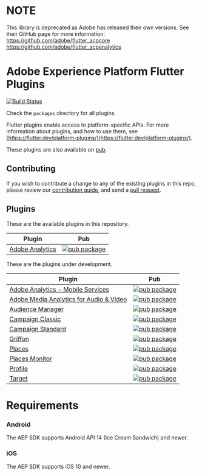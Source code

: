 # NOTE

This library is deprecated as Adobe has released their own versions.
See their GitHub page for more information:
https://github.com/adobe/flutter_acpcore  
https://github.com/adobe/flutter_acpanalytics

# Adobe Experience Platform Flutter Plugins

[![Build Status](https://api.cirrus-ci.com/github/vrtdev/flutter_adobe_experience_platform.svg)](https://cirrus-ci.com/github/vrtdev/flutter_adobe_experience_platform/master)

Check the `packages` directory for all plugins.

Flutter plugins enable access to platform-specific APIs. For more information
about plugins, and how to use them, see
[https://flutter.dev/platform-plugins/](https://flutter.dev/platform-plugins/).

These plugins are also available on
[pub](https://pub.dev/flutter/packages).

## Contributing

If you wish to contribute a change to any of the existing plugins in this repo,
please review our [contribution guide](https://github.com/vrtdev/flutter_adobe_experience_platform/master/CONTRIBUTING.md),
and send a [pull request](https://github.com/vrtdev/flutter_adobe_experience_platform/pulls).

## Plugins
These are the available plugins in this repository.

| Plugin | Pub |
|--------|-----|
| [Adobe Analytics](./packages/adobe_analytics) | [![pub package](https://img.shields.io/pub/v/adobe_analytics.svg)](https://pub.dev/packages/adobe_analytics) |

These are the plugins under development.

| Plugin | Pub |
|--------|-----|
| [Adobe Analytics - Mobile Services](./packages/analytics-mobile-services) | [![pub package](https://img.shields.io/pub/v/analytics-mobile-services.svg)](https://pub.dev/packages/adobe_experience_platform_analytics-mobile-services) |
| [Adobe Media Analytics for Audio & Video](./packages/media-analytics) | [![pub package](https://img.shields.io/pub/v/media-analytics.svg)](https://pub.dev/packages/adobe_experience_platform_media_analytics) |
| [Audience Manager](./packages/audience-manager) | [![pub package](https://img.shields.io/pub/v/audience-manager.svg)](https://pub.dev/packages/adobe_experience_platform_audience_manager) |
| [Campaign Classic](./packages/campaign-classic) | [![pub package](https://img.shields.io/pub/v/campaign-classic.svg)](https://pub.dev/packages/adobe_experience_platform_campaign_classic) |
| [Campaign Standard](./packages/campaign-standard) | [![pub package](https://img.shields.io/pub/v/campaign-standard.svg)](https://pub.dev/packages/adobe_experience_platform_campaign_standard) |
| [Griffon](./packages/griffon) | [![pub package](https://img.shields.io/pub/v/griffon.svg)](https://pub.dev/packages/adobe_experience_platform_griffon) |
| [Places](./packages/places) | [![pub package](https://img.shields.io/pub/v/places.svg)](https://pub.dev/packages/adobe_experience_platform_places) |
| [Places Monitor](./packages/places-monitor) | [![pub package](https://img.shields.io/pub/v/places-monitor.svg)](https://pub.dev/packages/adobe_experience_platform_places_monitor) |
| [Profile](./packages/profile) | [![pub package](https://img.shields.io/pub/v/profile.svg)](https://pub.dev/packages/adobe_experience_platform_profile) |
| [Target](./packages/target) | [![pub package](https://img.shields.io/pub/v/target.svg)](https://pub.dev/packages/adobe_experience_platform_target) |

# Requirements

### Android

The AEP SDK supports Android API 14 (Ice Cream Sandwich) and newer.

### iOS

The AEP SDK supports iOS 10 and newer.
